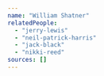 ```yaml
---
name: "William Shatner"
relatedPeople:
  - "jerry-lewis"
  - "neil-patrick-harris"
  - "jack-black"
  - "nikki-reed"
sources: []
---
```


